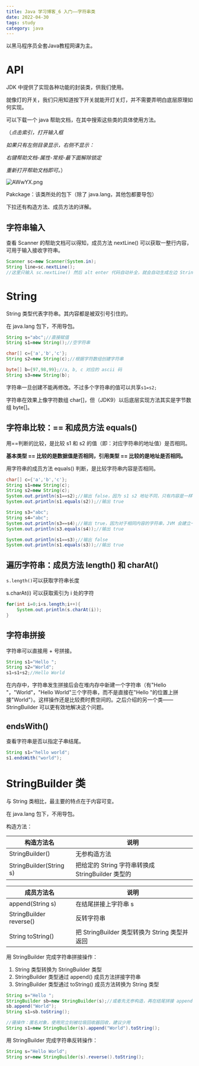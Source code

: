 ```yaml
---
title: Java 学习博客_6 入门——字符串类
date: 2022-04-30
tags: study
category: java
---
```


以黑马程序员全套Java教程网课为主。

# API

JDK 中提供了实现各种功能的封装类，供我们使用。

就像灯的开关，我们只用知道按下开关就能开灯关灯，并不需要弄明白底层原理如何实现。

可以下载一个 java 帮助文档，在其中搜索这些类的具体使用方法。

（*点击索引，打开输入框*

*如果只有左侧目录显示，右侧不显示：*

*右键帮助文档-属性-常规-最下面解除锁定*

*重新打开帮助文档即可。*）

![AWwYX.png](https://img-blog.csdnimg.cn/img_convert/2b40a4138e25dffda5c7c8aecdd2f205.png)

Pakckage：该类所处的包下（除了 java.lang，其他包都要导包）

下拉还有构造方法、成员方法的详解。

## 字符串输入

查看 Scanner 的帮助文档可以得知，成员方法 nextLine() 可以获取一整行内容，可用于输入接收字符串。

```java
Scanner sc=new Scanner(System.in);
String line=sc.nextLine();
//这里只输入 sc.nextLine() 然后 alt enter 代码自动补全，就会自动生成左边 String line。
```

# String

String 类型代表字符串。其内容都是被双引号引住的。

在 java.lang 包下，不用导包。

```java
String s="abc";//直接赋值
String s1=new String();//空字符串

char[] c={'a','b','c'};
String s2=new String(c);//根据字符数组创建字符串

byte[] b={97,98,99};//a, b, c 对应的 ascii 码
String s3=new String(b);
```

字符串一旦创建不能再修改。不过多个字符串的值可以共享`s1=s2;`

字符串在效果上像字符数组 char[]，但（JDK9）以后底层实现方法其实是字节数组 byte[]。

## 字符串比较：== 和成员方法 equals()

用==判断的比较，是比较 s1 和 s2 的值（即：对应字符串的地址值）是否相同。

**基本类型 == 比较的是数据值是否相同，引用类型 == 比较的是地址是否相同。**

用字符串的成员方法 equals() 判断，是比较字符串内容是否相同。

```java
char[] c={'a','b','c'};
String s1=new String(c);
String s2=new String(c);
System.out.println(s1==s2);//输出 false，因为 s1 s2 地址不同，只有内容是一样的
System.out.println(s1.equals(s2));//输出 true

String s3="abc";
String s4="abc";
System.out.println(s3==s4);//输出 true，因为对于相同内容的字符串，JVM 会建立一个字符串对象（在堆内存的字符串池中）供它俩参考。
System.out.println(s3.equals(s4));//输出 true

System.out.println(s1==s3);//输出 false
System.out.println(s1.equals(s3));//输出 true
```

## 遍历字符串：成员方法 length() 和 charAt()

`s.length()`可以获取字符串长度

s.charAt(i) 可以获取索引为 i 处的字符

```java
for(int i=0;i<s.length;i++){
    System.out.println(s.charAt(i));
}
```

## 字符串拼接

字符串可以直接用 + 号拼接。

```java
String s1="Hello ";
String s2="World";
s1=s1+s2;//Hello World
```

在内存中，字符串发生拼接后会在堆内存中新建一个字符串（有"Hello "，"World"，"Hello World"三个字符串，而不是直接在"Hello "的位置上拼接"World"）。这样操作还是比较费时费空间的。之后介绍的另一个类——StringBuilder 可以更有效地解决这个问题。

## endsWith()

查看字符串是否以指定子串结尾。

```java
String s1="hello world";
s1.endsWith("world");
```

# StringBuilder 类

与 String 类相比，最主要的特点在于内容可变。

在 java.lang 包下，不用导包。

构造方法：

| 构造方法名              | 说明                                              |
| ----------------------- | ------------------------------------------------- |
| StringBuilder()         | 无参构造方法                                      |
| StringBuilder(String s) | 把给定的 String 字符串转换成 StringBuilder 类型的 |

| 成员方法名              | 说明                                          |
| ----------------------- | --------------------------------------------- |
| append(String s)        | 在结尾拼接上字符串 s                          |
| StringBuilder reverse() | 反转字符串                                    |
| String toString()       | 把 StringBuilder 类型转换为 String 类型并返回 |

用 StringBuilder 完成字符串拼接操作：

1. String 类型转换为 StringBuilder 类型
2. StringBuilder 类型通过 append() 成员方法拼接字符串
3. StringBuilder 类型通过 toString() 成员方法转换为 String 类型

```java
String s="Hello ";
StringBuilder sb=new StringBuilder(s);//或者先无参构造，再在结尾拼接 append(s)，但有点多此一举
sb.append("World");
String s1=sb.toString();

//骚操作：匿名对象，使用完立刻被垃圾回收器回收，建议少用
String s1=new StringBuilder(s).append("World").toString();
```

用 StringBuilder 完成字符串反转操作：

```java
String s="Hello World";
String sr=new StringBuilder(s).reverse().toString();
```

